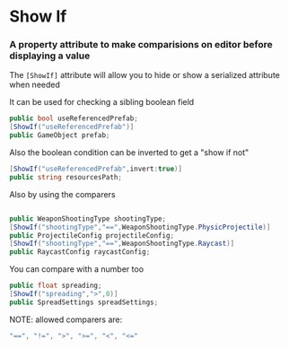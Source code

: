 # Show If

### A property attribute to make comparisions on editor before displaying a value

The `[ShowIf]` attribute will allow you to hide or show a serialized attribute when needed

It can be used for checking a sibling boolean field

```c#
public bool useReferencedPrefab;
[ShowIf("useReferencedPrefab")]
public GameObject prefab;
```

Also the boolean condition can be inverted to get a "show if not"

```c#
[ShowIf("useReferencedPrefab",invert:true)]
public string resourcesPath;
```

Also by using the comparers

```c#

public WeaponShootingType shootingType;
[ShowIf("shootingType","==",WeaponShootingType.PhysicProjectile)]
public ProjectileConfig projectileConfig;
[ShowIf("shootingType","==",WeaponShootingType.Raycast)]
public RaycastConfig raycastConfig;
```

You can compare with a number too

```c#
public float spreading;
[ShowIf("spreading",">",0)]
public SpreadSettings spreadSettings;
```

NOTE: allowed comparers are:

```c#
"==", "!=", ">", ">=", "<", "<="
```
